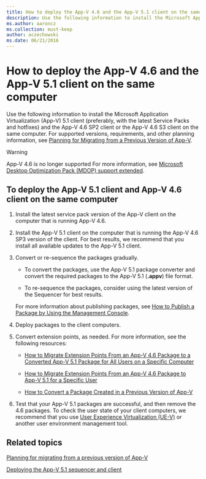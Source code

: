 ```yaml
---
title: How to deploy the App-V 4.6 and the App-V 5.1 client on the same computer
description: Use the following information to install the Microsoft Application Virtualization (App-V) 5.1 client and the App-V 4.6 SP2 client or the App-V 4.6 S3 client on the same computer.
ms.author: aaroncz
ms.collection: must-keep
author: aczechowski
ms.date: 06/21/2016
---
```


# How to deploy the App-V 4.6 and the App-V 5.1 client on the same computer

Use the following information to install the Microsoft Application Virtualization (App-V) 5.1 client (preferably, with the latest Service Packs and hotfixes) and the App-V 4.6 SP2 client or the App-V 4.6 S3 client on the same computer. For supported versions, requirements, and other planning information, see [Planning for Migrating from a Previous Version of App-V](planning-for-migrating-from-a-previous-version-of-app-v51.md).

> [!WARNING]
> App-V 4.6 is no longer supported For more information, see [Microsoft Desktop Optimization Pack (MDOP) support extended](/lifecycle/announcements/mdop-extended).

## To deploy the App-V 5.1 client and App-V 4.6 client on the same computer

1.  Install the latest service pack version of the App-V client on the computer that is running App-V 4.6.

2.  Install the App-V 5.1 client on the computer that is running the App-V 4.6 SP3 version of the client. For best results, we recommend that you install all available updates to the App-V 5.1 client.

3.  Convert or re-sequence the packages gradually.

    -   To convert the packages, use the App-V 5.1 package converter and convert the required packages to the App-V 5.1 (**.appv**) file format.

    -   To re-sequence the packages, consider using the latest version of the Sequencer for best results.

    For more information about publishing packages, see [How to Publish a Package by Using the Management Console](how-to-publish-a-package-by-using-the-management-console-51.md).

4.  Deploy packages to the client computers.

5.  Convert extension points, as needed. For more information, see the following resources:

    -   [How to Migrate Extension Points From an App-V 4.6 Package to a Converted App-V 5.1 Package for All Users on a Specific Computer](how-to-migrate-extension-points-from-an-app-v-46-package-to-a-converted-app-v-51-package-for-all-users-on-a-specific-computer.md)

    -   [How to Migrate Extension Points From an App-V 4.6 Package to App-V 5.1 for a Specific User](how-to-migrate-extension-points-from-an-app-v-46-package-to-app-v-51-for-a-specific-user.md)

    -   [How to Convert a Package Created in a Previous Version of App-V](how-to-convert-a-package-created-in-a-previous-version-of-app-v51.md)

6.  Test that your App-V 5.1 packages are successful, and then remove the 4.6 packages. To check the user state of your client computers, we recommend that you use [User Experience Virtualization (UE-V)](../ue-v/uev-for-windows.md) or another user environment management tool.

## Related topics

[Planning for migrating from a previous version of App-V](planning-for-migrating-from-a-previous-version-of-app-v51.md)

[Deploying the App-V 5.1 sequencer and client](deploying-the-app-v-51-sequencer-and-client.md)

